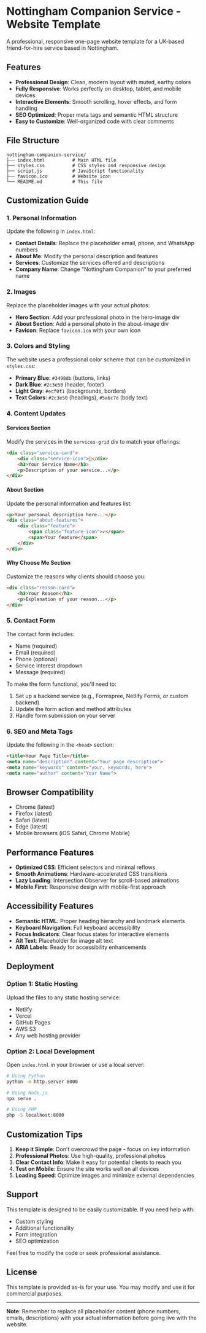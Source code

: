 # Nottingham Companion Service - Website Template

A professional, responsive one-page website template for a UK-based friend-for-hire service based in Nottingham.

## Features

- **Professional Design**: Clean, modern layout with muted, earthy colors
- **Fully Responsive**: Works perfectly on desktop, tablet, and mobile devices
- **Interactive Elements**: Smooth scrolling, hover effects, and form handling
- **SEO Optimized**: Proper meta tags and semantic HTML structure
- **Easy to Customize**: Well-organized code with clear comments

## File Structure

```
nottingham-companion-service/
├── index.html          # Main HTML file
├── styles.css          # CSS styles and responsive design
├── script.js           # JavaScript functionality
├── favicon.ico         # Website icon
└── README.md           # This file
```

## Customization Guide

### 1. Personal Information

Update the following in `index.html`:

- **Contact Details**: Replace the placeholder email, phone, and WhatsApp numbers
- **About Me**: Modify the personal description and features
- **Services**: Customize the services offered and descriptions
- **Company Name**: Change "Nottingham Companion" to your preferred name

### 2. Images

Replace the placeholder images with your actual photos:

- **Hero Section**: Add your professional photo in the hero-image div
- **About Section**: Add a personal photo in the about-image div
- **Favicon**: Replace `favicon.ico` with your own icon

### 3. Colors and Styling

The website uses a professional color scheme that can be customized in `styles.css`:

- **Primary Blue**: `#3498db` (buttons, links)
- **Dark Blue**: `#2c3e50` (header, footer)
- **Light Gray**: `#ecf0f1` (backgrounds, borders)
- **Text Colors**: `#2c3e50` (headings), `#5a6c7d` (body text)

### 4. Content Updates

#### Services Section
Modify the services in the `services-grid` div to match your offerings:

```html
<div class="service-card">
    <div class="service-icon">🛒</div>
    <h3>Your Service Name</h3>
    <p>Description of your service...</p>
</div>
```

#### About Section
Update the personal information and features list:

```html
<p>Your personal description here...</p>
<div class="about-features">
    <div class="feature">
        <span class="feature-icon">✓</span>
        <span>Your feature</span>
    </div>
</div>
```

#### Why Choose Me Section
Customize the reasons why clients should choose you:

```html
<div class="reason-card">
    <h3>Your Reason</h3>
    <p>Explanation of your reason...</p>
</div>
```

### 5. Contact Form

The contact form includes:
- Name (required)
- Email (required)
- Phone (optional)
- Service Interest dropdown
- Message (required)

To make the form functional, you'll need to:
1. Set up a backend service (e.g., Formspree, Netlify Forms, or custom backend)
2. Update the form action and method attributes
3. Handle form submission on your server

### 6. SEO and Meta Tags

Update the following in the `<head>` section:

```html
<title>Your Page Title</title>
<meta name="description" content="Your page description">
<meta name="keywords" content="your, keywords, here">
<meta name="author" content="Your Name">
```

## Browser Compatibility

- Chrome (latest)
- Firefox (latest)
- Safari (latest)
- Edge (latest)
- Mobile browsers (iOS Safari, Chrome Mobile)

## Performance Features

- **Optimized CSS**: Efficient selectors and minimal reflows
- **Smooth Animations**: Hardware-accelerated CSS transitions
- **Lazy Loading**: Intersection Observer for scroll-based animations
- **Mobile First**: Responsive design with mobile-first approach

## Accessibility Features

- **Semantic HTML**: Proper heading hierarchy and landmark elements
- **Keyboard Navigation**: Full keyboard accessibility
- **Focus Indicators**: Clear focus states for interactive elements
- **Alt Text**: Placeholder for image alt text
- **ARIA Labels**: Ready for accessibility enhancements

## Deployment

### Option 1: Static Hosting
Upload the files to any static hosting service:
- Netlify
- Vercel
- GitHub Pages
- AWS S3
- Any web hosting provider

### Option 2: Local Development
Open `index.html` in your browser or use a local server:

```bash
# Using Python
python -m http.server 8000

# Using Node.js
npx serve .

# Using PHP
php -S localhost:8000
```

## Customization Tips

1. **Keep it Simple**: Don't overcrowd the page - focus on key information
2. **Professional Photos**: Use high-quality, professional photos
3. **Clear Contact Info**: Make it easy for potential clients to reach you
4. **Test on Mobile**: Ensure the site works well on all devices
5. **Loading Speed**: Optimize images and minimize external dependencies

## Support

This template is designed to be easily customizable. If you need help with:
- Custom styling
- Additional functionality
- Form integration
- SEO optimization

Feel free to modify the code or seek professional assistance.

## License

This template is provided as-is for your use. You may modify and use it for commercial purposes.

---

**Note**: Remember to replace all placeholder content (phone numbers, emails, descriptions) with your actual information before going live with the website.
